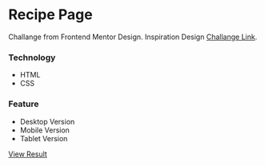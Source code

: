 # Recipe Page

Challange from Frontend Mentor Design.
Inspiration Design <a href="https://www.frontendmentor.io/challenges/recipe-page-KiTsR8QQKm" target="_blank">Challange Link</a>.

### Technology
- HTML
- CSS

### Feature 
- Desktop Version
- Mobile Version
- Tablet Version

<a href="https://fem-recipe-page-challange.netlify.app/" targt="_blank">View Result</a>
